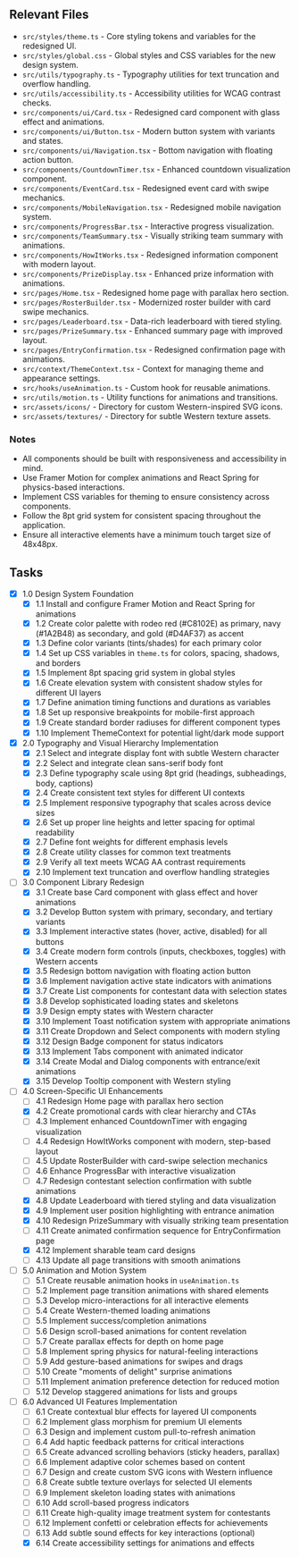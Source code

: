 ## Relevant Files

- `src/styles/theme.ts` - Core styling tokens and variables for the redesigned UI.
- `src/styles/global.css` - Global styles and CSS variables for the new design system.
- `src/utils/typography.ts` - Typography utilities for text truncation and overflow handling.
- `src/utils/accessibility.ts` - Accessibility utilities for WCAG contrast checks.
- `src/components/ui/Card.tsx` - Redesigned card component with glass effect and animations.
- `src/components/ui/Button.tsx` - Modern button system with variants and states.
- `src/components/ui/Navigation.tsx` - Bottom navigation with floating action button.
- `src/components/CountdownTimer.tsx` - Enhanced countdown visualization component.
- `src/components/EventCard.tsx` - Redesigned event card with swipe mechanics.
- `src/components/MobileNavigation.tsx` - Redesigned mobile navigation system.
- `src/components/ProgressBar.tsx` - Interactive progress visualization.
- `src/components/TeamSummary.tsx` - Visually striking team summary with animations.
- `src/components/HowItWorks.tsx` - Redesigned information component with modern layout.
- `src/components/PrizeDisplay.tsx` - Enhanced prize information with animations.
- `src/pages/Home.tsx` - Redesigned home page with parallax hero section.
- `src/pages/RosterBuilder.tsx` - Modernized roster builder with card swipe mechanics.
- `src/pages/Leaderboard.tsx` - Data-rich leaderboard with tiered styling.
- `src/pages/PrizeSummary.tsx` - Enhanced summary page with improved layout.
- `src/pages/EntryConfirmation.tsx` - Redesigned confirmation page with animations.
- `src/context/ThemeContext.tsx` - Context for managing theme and appearance settings.
- `src/hooks/useAnimation.ts` - Custom hook for reusable animations.
- `src/utils/motion.ts` - Utility functions for animations and transitions.
- `src/assets/icons/` - Directory for custom Western-inspired SVG icons.
- `src/assets/textures/` - Directory for subtle Western texture assets.

### Notes

- All components should be built with responsiveness and accessibility in mind.
- Use Framer Motion for complex animations and React Spring for physics-based interactions.
- Implement CSS variables for theming to ensure consistency across components.
- Follow the 8pt grid system for consistent spacing throughout the application.
- Ensure all interactive elements have a minimum touch target size of 48x48px.

## Tasks

- [x] 1.0 Design System Foundation
  - [x] 1.1 Install and configure Framer Motion and React Spring for animations
  - [x] 1.2 Create color palette with rodeo red (#C8102E) as primary, navy (#1A2B48) as secondary, and gold (#D4AF37) as accent
  - [x] 1.3 Define color variants (tints/shades) for each primary color
  - [x] 1.4 Set up CSS variables in `theme.ts` for colors, spacing, shadows, and borders
  - [x] 1.5 Implement 8pt spacing grid system in global styles
  - [x] 1.6 Create elevation system with consistent shadow styles for different UI layers
  - [x] 1.7 Define animation timing functions and durations as variables
  - [x] 1.8 Set up responsive breakpoints for mobile-first approach
  - [x] 1.9 Create standard border radiuses for different component types
  - [x] 1.10 Implement ThemeContext for potential light/dark mode support

- [x] 2.0 Typography and Visual Hierarchy Implementation
  - [x] 2.1 Select and integrate display font with subtle Western character
  - [x] 2.2 Select and integrate clean sans-serif body font
  - [x] 2.3 Define typography scale using 8pt grid (headings, subheadings, body, captions)
  - [x] 2.4 Create consistent text styles for different UI contexts
  - [x] 2.5 Implement responsive typography that scales across device sizes
  - [x] 2.6 Set up proper line heights and letter spacing for optimal readability
  - [x] 2.7 Define font weights for different emphasis levels
  - [x] 2.8 Create utility classes for common text treatments
  - [x] 2.9 Verify all text meets WCAG AA contrast requirements
  - [x] 2.10 Implement text truncation and overflow handling strategies

- [ ] 3.0 Component Library Redesign
  - [x] 3.1 Create base Card component with glass effect and hover animations
  - [x] 3.2 Develop Button system with primary, secondary, and tertiary variants
  - [x] 3.3 Implement interactive states (hover, active, disabled) for all buttons
  - [x] 3.4 Create modern form controls (inputs, checkboxes, toggles) with Western accents
  - [x] 3.5 Redesign bottom navigation with floating action button
  - [x] 3.6 Implement navigation active state indicators with animations
  - [x] 3.7 Create List components for contestant data with selection states
  - [x] 3.8 Develop sophisticated loading states and skeletons
  - [x] 3.9 Design empty states with Western character
  - [x] 3.10 Implement Toast notification system with appropriate animations
  - [x] 3.11 Create Dropdown and Select components with modern styling
  - [x] 3.12 Design Badge component for status indicators
  - [x] 3.13 Implement Tabs component with animated indicator
  - [x] 3.14 Create Modal and Dialog components with entrance/exit animations
  - [x] 3.15 Develop Tooltip component with Western styling

- [ ] 4.0 Screen-Specific UI Enhancements
  - [ ] 4.1 Redesign Home page with parallax hero section
  - [x] 4.2 Create promotional cards with clear hierarchy and CTAs
  - [ ] 4.3 Implement enhanced CountdownTimer with engaging visualization
  - [ ] 4.4 Redesign HowItWorks component with modern, step-based layout
  - [ ] 4.5 Update RosterBuilder with card-swipe selection mechanics
  - [ ] 4.6 Enhance ProgressBar with interactive visualization
  - [ ] 4.7 Redesign contestant selection confirmation with subtle animations
  - [x] 4.8 Update Leaderboard with tiered styling and data visualization
  - [x] 4.9 Implement user position highlighting with entrance animation
  - [x] 4.10 Redesign PrizeSummary with visually striking team presentation
  - [ ] 4.11 Create animated confirmation sequence for EntryConfirmation page
  - [x] 4.12 Implement sharable team card designs
  - [ ] 4.13 Update all page transitions with smooth animations

- [ ] 5.0 Animation and Motion System
  - [ ] 5.1 Create reusable animation hooks in `useAnimation.ts`
  - [ ] 5.2 Implement page transition animations with shared elements
  - [ ] 5.3 Develop micro-interactions for all interactive elements
  - [ ] 5.4 Create Western-themed loading animations
  - [ ] 5.5 Implement success/completion animations
  - [ ] 5.6 Design scroll-based animations for content revelation
  - [ ] 5.7 Create parallax effects for depth on home page
  - [ ] 5.8 Implement spring physics for natural-feeling interactions
  - [ ] 5.9 Add gesture-based animations for swipes and drags
  - [ ] 5.10 Create "moments of delight" surprise animations
  - [ ] 5.11 Implement animation preference detection for reduced motion
  - [ ] 5.12 Develop staggered animations for lists and groups

- [ ] 6.0 Advanced UI Features Implementation
  - [ ] 6.1 Create contextual blur effects for layered UI components
  - [ ] 6.2 Implement glass morphism for premium UI elements
  - [ ] 6.3 Design and implement custom pull-to-refresh animation
  - [ ] 6.4 Add haptic feedback patterns for critical interactions
  - [ ] 6.5 Create advanced scrolling behaviors (sticky headers, parallax)
  - [ ] 6.6 Implement adaptive color schemes based on content
  - [ ] 6.7 Design and create custom SVG icons with Western influence
  - [ ] 6.8 Create subtle texture overlays for selected UI elements
  - [ ] 6.9 Implement skeleton loading states with animations
  - [ ] 6.10 Add scroll-based progress indicators
  - [ ] 6.11 Create high-quality image treatment system for contestants
  - [ ] 6.12 Implement confetti or celebration effects for achievements
  - [ ] 6.13 Add subtle sound effects for key interactions (optional)
  - [x] 6.14 Create accessibility settings for animations and effects 